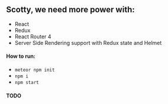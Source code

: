 ## Scotty, we need more power with:

- React
- Redux
- React Router 4
- Server Side Rendering support with Redux state and Helmet

#### How to run:

- `meteor npm init`
- `npm i`
- `npm start`


#### TODO
